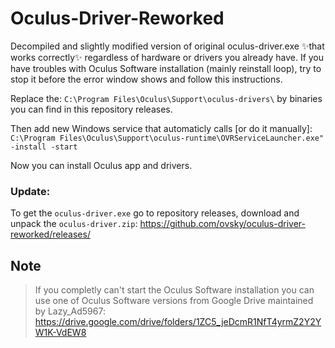 # Oculus-Driver-Reworked

Decompiled and slightly modified version of original oculus-driver.exe ✨that works correctly✨ regardless of hardware or drivers you already have. If you have troubles with Oculus Software installation (mainly reinstall loop), try to stop it before the error window shows and follow this instructions.

Replace the: ```C:\Program Files\Oculus\Support\oculus-drivers\``` by binaries you can find in this repository releases.

Then add new Windows service that automaticly calls [or do it manually]:  
```C:\Program Files\Oculus\Support\oculus-runtime\OVRServiceLauncher.exe" -install -start```

Now you can install Oculus app and drivers.

### Update:
To get the ```oculus-driver.exe``` go to repository releases, download and unpack the ```oculus-driver.zip```:
https://github.com/ovsky/oculus-driver-reworked/releases/

## Note
>If you completly can't start the Oculus Software installation you can use one of Oculus Software versions from Google Drive maintained by Lazy_Ad5967: https://drive.google.com/drive/folders/1ZC5_jeDcmR1NfT4yrmZ2Y2YW1K-VdEW8
